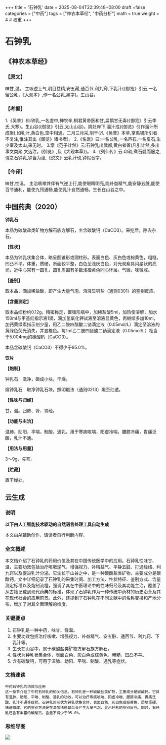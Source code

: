 +++
title = '石钟乳'
date = 2025-08-04T22:39:48+08:00
draft =false
categories = ["中药"]
tags = ["神农本草经", "中药分析"]
math = true
weight = 4 # 权重
+++
# 石钟乳

## 《神农本草经》

### 【原文】

味甘,温。
主咳逆上气,明目益精,安五藏,通百节,利九窍,下乳汁(《御览》引云,一名留公乳，《大观本》,作一名公乳,黑字)。生山谷。
### 【考据】

1.《吴普》曰:钟乳,一名虚中,神农辛,桐君黄帝医和甘,扁鹊甘无毒(《御览》引云李氏,大寒)。生山谷(《御览》引云,太山山谷)。阴处岸下,溜汁成(《御览》引作溜汁所成聚),如乳汁,黄白色,空中相通。二月三月采,阴干(凡《吴普》本草,掌禹锡所引者不复注,惟注其出《御览》诸书者)。
2.《名医》曰:一名公乳,一名芦石,一名夏石,生少室及太山,采无时。
3.案《范子计然》云:石钟乳出武都,黄白者善(凡引计然,多出事文类聚,文选注，《御览》,及《大观本草》)。
4.《列仙传》云:卬疏,煮石髓而服之,谓之石钟乳,钟当为潼,《说文》云乳汁也,钟假音字。

### 【今译】

味甘,性温。
主治咳嗽并伴有气逆上行,能使眼睛明亮,能补益精气,能安静五脏,能使百节通利，能使九窍通畅,能使乳汁自然通畅。生长在山谷之中。

## 中国药典（2020）

**钟乳石**

本品为碳酸盐类矿物方解石族方解石，主含碳酸钙（CaCO3）。采挖后，除去杂石。

**【性状】**

本品为钟乳状集合体，略呈圆锥形或圆柱形。表面白色、灰白色或棕黄色，粗糙，凹凸不平。体重，质硬，断面较平整，白色至浅灰白色，对光观察具闪星状的亮光，近中心常有一圆孔，圆孔周围有多数浅橙黄色同心环层。气微，味微咸。

**【鉴别】**

取本品，滴加稀盐酸，即产生大量气泡，溶液显钙盐（通则0301）的鉴别反应。

**【含量测定】**

取本品细粉约0.12g，精密称定，置锥形瓶中，加稀盐酸5ml，加热使溶解，加水150ml与甲基红指示液1滴，滴加氢氧化钾试液至溶液显黄色，再继续多加10ml，加钙黄绿素指示剂少量，用乙二胺四醋酸二钠滴定液（0.05mol/L）滴定至溶液的黄绿色荧光消失，并显橙色。每1ml乙二胺四醋酸二钠滴定液（0.05mol/L）相当于5.004mg的碳酸钙（CaCO3）。

本品含碳酸钙（CaCO3）不得少于95.0%。

**饮片**

**【炮制】**

钟乳石　洗净，砸成小块，干燥。

煅钟乳石　取净钟乳石块，照明煅法（通则0213）煅至红透。

**【性味与归经】**

甘，温。归肺、肾、胃经。

**【功能与主治】**

温肺，助阳，平喘，制酸，通乳。用于寒痰咳喘，阳虚冷喘，腰膝冷痛，胃痛泛酸，乳汁不通。

**【用法与用量】**

3～9g，先煎。

**【贮藏】**

置干燥处。

## 云生成

### 说明

**以下由人工智能技术驱动的自然语言处理工具自动生成**

本文由AI辅助创作，请读者自行判断内容。

### 全文概述

本文档介绍了石钟乳的药用价值及其在中国传统医学中的应用。石钟乳性味甘、温，主要功效包括治疗咳嗽逆气、增强视力、补精益气、平静五脏、打通经络、利九窍以及促进乳汁分泌。它生长于山谷之中，是一种碳酸盐类矿物，主要成分是碳酸钙。文中详细记录了石钟乳的采集时间、加工方法、性状特征、鉴别方式、含量测定标准以及炮制流程，强调了其在中医理论中的性味归经及其功能主治，覆盖了从古籍记载到现代药典的标准，体现了石钟乳作为一种传统中药材的历史沿革及其在现代社会的应用前景。此外，还提到了石钟乳在不同文献中的名称变换和产地分布，增加了对其全面理解的维度。

### 关键要点

1. 石钟乳是一种中药，味甘、性温。
2. 主要功效包括治疗咳嗽、增强视力、补益精气、安五脏、通百节、利九窍、下乳汁等。
3. 生长在山谷中，属于碳酸盐类矿物方解石族方解石。
4. 性状为钟乳状集合体，表面白色、灰白色或棕黄色，粗糙，凹凸不平。
5. 含有碳酸钙，可用于温肺、助阳、平喘、制酸、通乳等症状。

### 文档速读

```
中药石钟乳的功效与应用
这一章节介绍了中药石钟乳的相关信息。石钟乳是一种碳酸盐类矿物，主要成分是碳酸钙。它具有温肺、助阳、平喘、制酸、通乳的功效，可以治疗寒痰咳喘、阳虚冷喘、腰膝冷痛、胃痛泛酸、乳汁不通等症状。石钟乳的形状为钟乳状集合体，表面白色、灰白色或棕黄色，质地坚硬，味道微咸。它的鉴别方法是在滴加稀盐酸后会产生大量气泡，显示钙盐的鉴别反应。同时，石钟乳还含有丰富的碳酸钙，含量不得少于95.0%。
```

### 思维导图

![](D:\Dpan\BanGong\Markdown\总结\神农本草经\上篇\04石钟乳\【脑图】04石钟乳.jpeg)
